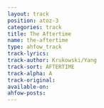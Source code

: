 ```yaml
---
layout: track
position: atoz-3
categories: track
title: The Aftertime
name: the-aftertime 
type: ahfow_track
track-lyrics: 
track-author: Krukowski/Yang
track-sort: AFTERTIME
track-alpha: A
track-original: 
available-on:
ahfow-posts:
---
```

